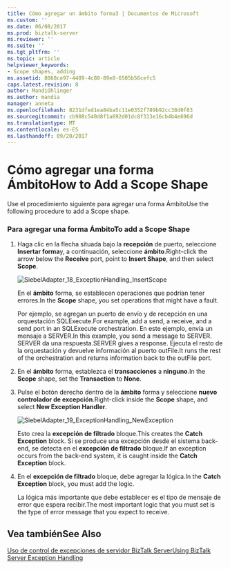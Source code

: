 ```yaml
---
title: Cómo agregar un ámbito forma3 | Documentos de Microsoft
ms.custom: ''
ms.date: 06/08/2017
ms.prod: biztalk-server
ms.reviewer: ''
ms.suite: ''
ms.tgt_pltfrm: ''
ms.topic: article
helpviewer_keywords:
- Scope shapes, adding
ms.assetid: 8068ce97-4409-4c88-89e8-6505b56cefc5
caps.latest.revision: 8
author: MandiOhlinger
ms.author: mandia
manager: anneta
ms.openlocfilehash: 8231dfed1ea84ba5c11e0352f789b92cc38d0f83
ms.sourcegitcommit: cb908c540d8f1a692d01dc8f313e16cb4b4e696d
ms.translationtype: MT
ms.contentlocale: es-ES
ms.lasthandoff: 09/20/2017
---
```

# <a name="how-to-add-a-scope-shape"></a><span data-ttu-id="bcde9-102">Cómo agregar una forma Ámbito</span><span class="sxs-lookup"><span data-stu-id="bcde9-102">How to Add a Scope Shape</span></span>
<span data-ttu-id="bcde9-103">Use el procedimiento siguiente para agregar una forma Ámbito</span><span class="sxs-lookup"><span data-stu-id="bcde9-103">Use the following procedure to add a Scope shape.</span></span>  
  
### <a name="to-add-a-scope-shape"></a><span data-ttu-id="bcde9-104">Para agregar una forma Ámbito</span><span class="sxs-lookup"><span data-stu-id="bcde9-104">To add a Scope Shape</span></span>  
  
1.  <span data-ttu-id="bcde9-105">Haga clic en la flecha situada bajo la **recepción** de puerto, seleccione **Insertar forma**y, a continuación, seleccione **ámbito**.</span><span class="sxs-lookup"><span data-stu-id="bcde9-105">Right-click the arrow below the **Receive** port, point to **Insert Shape**, and then select **Scope**.</span></span>  
  
     ![](../core/media/siebeladapter-18-exceptionhandling-insertscope.gif "SiebelAdapter_18_ExceptionHandling_InsertScope")  
  
     <span data-ttu-id="bcde9-106">En el **ámbito** forma, se establecen operaciones que podrían tener errores.</span><span class="sxs-lookup"><span data-stu-id="bcde9-106">In the **Scope** shape, you set operations that might have a fault.</span></span>  
  
     <span data-ttu-id="bcde9-107">Por ejemplo, se agregan un puerto de envío y de recepción en una orquestación SQLExecute.</span><span class="sxs-lookup"><span data-stu-id="bcde9-107">For example, add a send, a receive, and a send port in an SQLExecute orchestration.</span></span> <span data-ttu-id="bcde9-108">En este ejemplo, envía un mensaje a SERVER.</span><span class="sxs-lookup"><span data-stu-id="bcde9-108">In this example, you send a message to SERVER.</span></span> <span data-ttu-id="bcde9-109">SERVER da una respuesta.</span><span class="sxs-lookup"><span data-stu-id="bcde9-109">SERVER gives a response.</span></span> <span data-ttu-id="bcde9-110">Ejecuta el resto de la orquestación y devuelve información al puerto outFile.</span><span class="sxs-lookup"><span data-stu-id="bcde9-110">It runs the rest of the orchestration and returns information back to the outFile port.</span></span>  
  
2.  <span data-ttu-id="bcde9-111">En el **ámbito** forma, establezca el **transacciones** a **ninguno**.</span><span class="sxs-lookup"><span data-stu-id="bcde9-111">In the **Scope** shape, set the **Transaction** to **None**.</span></span>  
  
3.  <span data-ttu-id="bcde9-112">Pulse el botón derecho dentro de la **ámbito** forma y seleccione **nuevo controlador de excepción**.</span><span class="sxs-lookup"><span data-stu-id="bcde9-112">Right-click inside the **Scope** shape, and select **New Exception Handler**.</span></span>  
  
     ![](../core/media/siebeladapter-19-exceptionhandling-newexception.gif "SiebelAdapter_19_ExceptionHandling_NewException")  
  
     <span data-ttu-id="bcde9-113">Esto crea la **excepción de filtrado** bloque.</span><span class="sxs-lookup"><span data-stu-id="bcde9-113">This creates the **Catch Exception** block.</span></span> <span data-ttu-id="bcde9-114">Si se produce una excepción desde el sistema back-end, se detecta en el **excepción de filtrado** bloque.</span><span class="sxs-lookup"><span data-stu-id="bcde9-114">If an exception occurs from the back-end system, it is caught inside the **Catch Exception** block.</span></span>  
  
4.  <span data-ttu-id="bcde9-115">En el **excepción de filtrado** bloque, debe agregar la lógica.</span><span class="sxs-lookup"><span data-stu-id="bcde9-115">In the **Catch Exception** block, you must add the logic.</span></span>  
  
     <span data-ttu-id="bcde9-116">La lógica más importante que debe establecer es el tipo de mensaje de error que espera recibir.</span><span class="sxs-lookup"><span data-stu-id="bcde9-116">The most important logic that you must set is the type of error message that you expect to receive.</span></span>  
  
## <a name="see-also"></a><span data-ttu-id="bcde9-117">Vea también</span><span class="sxs-lookup"><span data-stu-id="bcde9-117">See Also</span></span>  
 [<span data-ttu-id="bcde9-118">Uso de control de excepciones de servidor BizTalk Server</span><span class="sxs-lookup"><span data-stu-id="bcde9-118">Using BizTalk Server Exception Handling</span></span>](../core/using-biztalk-server-exception-handling1.md)